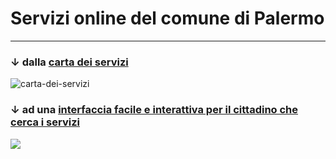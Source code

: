 # Servizi online del comune di Palermo
---


### ↓ dalla [**carta dei servizi**](https://www.comune.palermo.it/amministrazione_trasparente.php?sel=16&asel=72) 

![carta-dei-servizi](https://raw.githubusercontent.com/cirospat/servizi-comunepalermo/gh-pages/img/amministrazione-trasparente.png)

### ↓ ad una [**interfaccia facile e interattiva per il cittadino che cerca i servizi**](https://cirospat.github.io/servizi-comunepalermo)

![](https://raw.githubusercontent.com/cirospat/servizi-comunepalermo/gh-pages/img/interfaccia-servizi-comunali.png)
